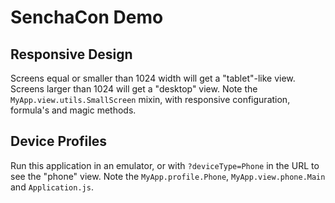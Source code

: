# SenchaCon Demo

## Responsive Design
Screens equal or smaller than 1024 width will get a "tablet"-like view.
Screens larger than 1024 will get a "desktop" view.
Note the `MyApp.view.utils.SmallScreen` mixin, with responsive configuration,
formula's and magic methods.

## Device Profiles
Run this application in an emulator, or with `?deviceType=Phone` in the
URL to see the "phone" view.
Note the `MyApp.profile.Phone`, `MyApp.view.phone.Main` and `Application.js`.